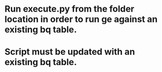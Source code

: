 # Run execute.py from the folder location in order to run ge against an existing bq table.
# Script must be updated with an existing bq table. 
